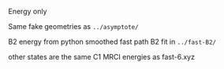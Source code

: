 Energy only

Same fake geometries as `../asymptote/`

B2 energy from python smoothed fast path B2 fit in `../fast-B2/`

other states are the same C1 MRCI energies as fast-6.xyz